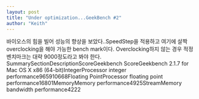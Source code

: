 ```yaml
---
layout: post
title: "Under optimization...GeekBench #2"
author: "Keith"
---
```


바이오스의 힘을 빌어 성능의 향상을 보았다..SpeedStep을 적용하고 여기에 살짝 overclocking을 해야 가능한 bench mark이다. Overclocking하지 않는 경우 적정 벤치마크는 대략 9000정도라고 봐야 한다.
SummarySectionDescriptionScoreGeekbench ScoreGeekbench 2.1.7 for Mac OS X x86 (64-bit)IntegerProcessor integer performance965910668Floating PointProcessor floating point performance16801MemoryMemory performance4925StreamMemory bandwidth performance4222



